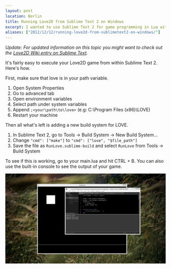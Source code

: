 ```yaml
---
layout: post
location: Berlin
title: Running Love2D from Sublime Text 2 on Windows
excerpt: I wanted to use Sublime Text 2 for game programming in Lua with Love2D. It turns out that it's pretty easy to setup a custom build system for ST2.
aliases: ["2012/12/12/running-love2d-from-sublimetext2-on-windows/"]
---
```


*Update: For updated information on this topic you might want to check out the [Love2D Wiki entry on Sublime Text](http://www.love2d.org/wiki/Sublime_Text_2).*

It's fairly easy to execute your Love2D game from within Sublime Text 2. Here's how.

First, make sure that love is in your path variable.

  1. Open System Properties
  2. Go to advanced tab
  3. Open environment variables
  4. Select path under system variables
  5. Append `;<your\path\to\love>` (e.g: C:\Program Files (x86)\LOVE)
  6. Restart your machine

Then all what's left is adding a new build system for LOVE.

  1. In Sublime Text 2, go to Tools -> Build System -> New Build System...
  2. Change `"cmd": ["make"]` to `"cmd": ["love", "$file_path"]`
  3. Save the file as `RunLove.sublime-build` and select `RunLove` from Tools -> Build System

To see if this is working, go to your main.lua and hit CTRL + B.
You can also use the built-in console to see the output of your game.

<a href="/assets/images/posts/2012-12-12-running-love2d-from-sublimetext2-on-windows/screenshot.jpg"><img class="screenshot" src="/assets/images/posts/2012-12-12-running-love2d-from-sublimetext2-on-windows/screenshot.jpg" alt="screenshot" width="650" /></a>
